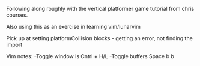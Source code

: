 Following  along roughly with the vertical platformer game tutorial from chris courses.

Also using this as an exercise in learning vim/lunarvim


Pick up at setting platformCollision blocks - getting an error, not finding the import


Vim notes:
-Toggle window is Cntrl + H/L
-Toggle buffers Space b b



